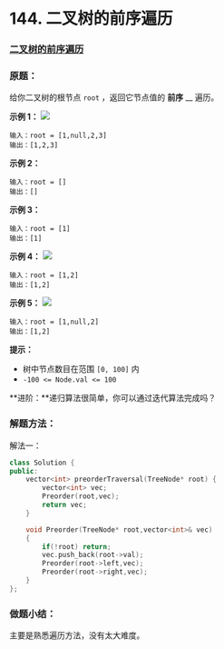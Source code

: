 # 144. 二叉树的前序遍历

### [二叉树的前序遍历](https://leetcode-cn.com/problems/binary-tree-preorder-traversal/submissions/)

### 原题：

给你二叉树的根节点 `root` ，返回它节点值的 **前序** __ 遍历。

**示例 1：** ![](https://assets.leetcode.com/uploads/2020/09/15/inorder\_1.jpg)

```
输入：root = [1,null,2,3]
输出：[1,2,3]
```

**示例 2：**

```
输入：root = []
输出：[]
```

**示例 3：**

```
输入：root = [1]
输出：[1]
```

**示例 4：** ![](https://assets.leetcode.com/uploads/2020/09/15/inorder\_5.jpg)

```
输入：root = [1,2]
输出：[1,2]
```

**示例 5：** ![](https://assets.leetcode.com/uploads/2020/09/15/inorder\_4.jpg)

```
输入：root = [1,null,2]
输出：[1,2]
```

**提示：**

* 树中节点数目在范围 `[0, 100]` 内
* `-100 <= Node.val <= 100`

**进阶：**递归算法很简单，你可以通过迭代算法完成吗？

### 解题方法：

解法一：

```cpp
class Solution {
public:
    vector<int> preorderTraversal(TreeNode* root) {
        vector<int> vec;
        Preorder(root,vec);
        return vec;
    }

    void Preorder(TreeNode* root,vector<int>& vec)
    {
        if(!root) return;
        vec.push_back(root->val);
        Preorder(root->left,vec);
        Preorder(root->right,vec);
    }
};
```

### 做题小结：

主要是熟悉遍历方法，没有太大难度。
